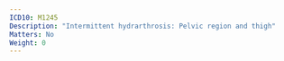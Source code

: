 ```yaml
---
ICD10: M1245
Description: "Intermittent hydrarthrosis: Pelvic region and thigh"
Matters: No
Weight: 0
---
```


